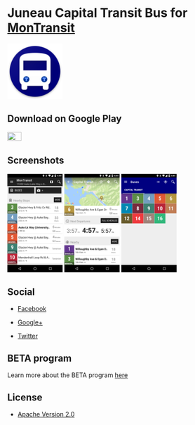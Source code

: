 # Juneau Capital Transit Bus for [MonTransit](https://github.com/mtransitapps/mtransit-for-android)

<img width="25%" height="25%" src="https://raw.githubusercontent.com/mtransitapps/us-juneau-capital-transit-bus-android/master/pub/hi-res-app-icon.png"/>

## Download on Google Play

<a href="https://play.google.com/store/apps/details?id=org.mtransit.android.us_juneau_capital_transit_bus"><img width="25%" height="25%" src="https://play.google.com/intl/en_us/badges/images/apps/en-play-badge.png"/></a>

## Screenshots

<img width="25%" height="25%" src="https://raw.githubusercontent.com/mtransitapps/us-juneau-capital-transit-bus-android/master/pub/screenshot-phone-1.png"/>
<img width="25%" height="25%" src="https://raw.githubusercontent.com/mtransitapps/us-juneau-capital-transit-bus-android/master/pub/screenshot-phone-2.png"/>
<img width="25%" height="25%" src="https://raw.githubusercontent.com/mtransitapps/us-juneau-capital-transit-bus-android/master/pub/screenshot-phone-3.png"/>

## Social

* [Facebook](https://www.facebook.com/MonTransit)

* [Google+](https://plus.google.com/+MonTransit)

* [Twitter](https://twitter.com/montransit)

## BETA program

Learn more about the BETA program [here](https://github.com/mtransitapps/mtransit-for-android/wiki/BETA)

## License

* [Apache Version 2.0](http://www.apache.org/licenses/LICENSE-2.0.html)
